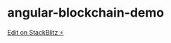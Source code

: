 # angular-blockchain-demo

[Edit on StackBlitz ⚡️](https://stackblitz.com/edit/angular-blockchain-demo)